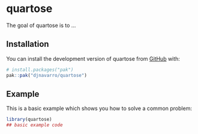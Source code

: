 
<!-- README.md is generated from README.Rmd. Please edit that file -->

# quartose

<!-- badges: start -->
<!-- badges: end -->

The goal of quartose is to …

## Installation

You can install the development version of quartose from
[GitHub](https://github.com/) with:

``` r
# install.packages("pak")
pak::pak("djnavarro/quartose")
```

## Example

This is a basic example which shows you how to solve a common problem:

``` r
library(quartose)
## basic example code
```
